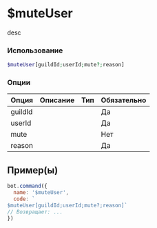 # $muteUser
desc
### Использование
```php
$muteUser[guildId;userId;mute?;reason]
```

### Опции

| Опция | Описание | Тип | Обязательно |
|--------|-------------|------|----------|
| guildId |  |  | Да | 
| userId |  |  | Да | 
| mute |  |  | Нет |
| reason |  |  | Да |
## Пример(ы)

```javascript
bot.command({
  name: '$muteUser',
  code: `
$muteUser[guildId;userId;mute?;reason]`
// Возвращает: ...
})
```